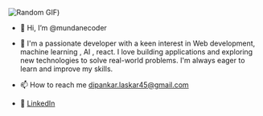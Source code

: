![Random GIF](https://tenor.com/view/cat-gif-26024704))                                                                                                 <br>
- 👋 Hi, I’m @mundanecoder



- 👀 I'm a passionate developer with a keen interest in  Web development, machine learning , AI , react. I love building applications and exploring new technologies to solve real-world problems.        I'm always eager to learn and improve my skills.
- 📫 How to reach me dipankar.laskar45@gmail.com
- 💼 [LinkedIn](https://www.linkedin.com/in/your-profile](https://www.linkedin.com/in/dipankar-laskar-925a268a/))









